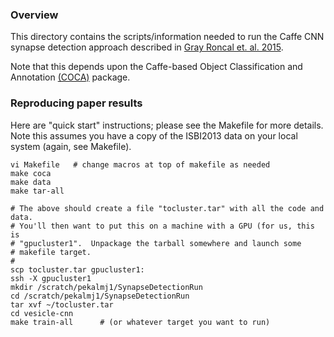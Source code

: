### Overview

This directory contains the scripts/information needed to run the Caffe CNN synapse detection approach described in [Gray Roncal et. al. 2015](http://arxiv.org/abs/1403.3724).

Note that this depends upon the Caffe-based Object Classification and
Annotation [(COCA)](https://github.com/iscoe/coca) package.

### Reproducing paper results
Here are "quick start" instructions; please see the Makefile for more
details.  Note this assumes you have a copy of the ISBI2013 data
on your local system (again, see Makefile).

    vi Makefile   # change macros at top of makefile as needed 
    make coca
    make data
    make tar-all

    # The above should create a file "tocluster.tar" with all the code and data.
    # You'll then want to put this on a machine with a GPU (for us, this is
    # "gpucluster1".  Unpackage the tarball somewhere and launch some 
    # makefile target.
    #
    scp tocluster.tar gpucluster1:
    ssh -X gpucluster1
    mkdir /scratch/pekalmj1/SynapseDetectionRun
    cd /scratch/pekalmj1/SynapseDetectionRun
    tar xvf ~/tocluster.tar
    cd vesicle-cnn
    make train-all      # (or whatever target you want to run)



